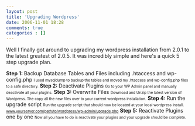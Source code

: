 ```yaml
---
layout: post
title: 'Upgrading Wordpress'
date: 2006-11-01 18:28
comments: true
categories : []
---  
```


Well I finally got around to upgrading my wordpress installation from 2.0.1 to the latest greatest of 2.0.5. It was incredibly simple and here's a quick 5 step upgrade plan.

<strong>Step 1: </strong>Backup Database Tables and Files including .htaccess and wp-config.php
<font size="-6px">I used mysqldump to backup the tables and moved my .htaccess and wp-config.php files to a safe directory.</font>
<strong>Step 2: </strong>Deactivate Plugins
<font size="-6px">Go to your WP Admin panel and manually deactivate all your plugins.</font>
<strong>Step 3: </strong>Overwrite Files
<font size="-6px">Download and Unzip the latest version of Wordpress. The copy all the new files over to your current wordpress installation.</font>
<strong>Step 4: </strong>Run the upgrade script
<font size="-6px">Run the upgrade script that should now be located at your local wordpress install. www.yourserver.com/path/to/wordpress/wp-admin/upgrade.php</font>
<strong>Step 5: </strong>Reactivate Plugins one by one
<font size="-6px">Now all you have to do is reactivate your plugins and your upgrade should be complete.</font>


